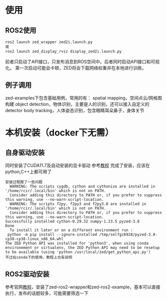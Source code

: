 # 使用
## ROS2使用

```bash
ros2 launch zed_wrapper zed2i.launch.py
或
ros2 launch zed_display_rviz display_zed2i.launch.py
```
前者只启动了API接口，只发布消息到ROS空间中。后者同时启动API接口和可视化。
第一次启动可能会卡顿，ZED将会下载网络权重并在本地进行训练。

## 例子调用
zed-examples下包含基础用例，常用的有：
spatial mapping，空间点云/网格图构建
object detection，物体识别，主要是人的识别，还可以接入自定义的detector
body tracking，人体姿态识别，包含眼睛耳朵鼻子，身体关节


# 本机安装（docker下无需）
## 自身驱动安装
同时安装了CUDA11.7及自动安装的显卡驱动
参考[教程](https://www.stereolabs.com/docs/installation/linux/) 完成了安装，应该在python,C++上都可用了
```
安装过程报了一些问题
  WARNING: The scripts cygdb, cython and cythonize are installed in '/home/rcir/.local/bin' which is not on PATH.
  Consider adding this directory to PATH or, if you prefer to suppress this warning, use --no-warn-script-location.
  WARNING: The scripts f2py, f2py3 and f2py3.8 are installed in '/home/rcir/.local/bin' which is not on PATH.
  Consider adding this directory to PATH or, if you prefer to suppress this warning, use --no-warn-script-location.
Successfully installed cython-0.29.32 numpy-1.23.5 pyzed-3.8
Done
  To install it later or on a different environment run : 
 python -m pip install --ignore-installed /tmp/selfgz6928/pyzed-3.8-cp38-cp38-linux_x86_64.whl
The ZED Python API was installed for 'python3', when using conda environement or virtualenv, the ZED Python API may need to be resetup to be available (using 'python /usr/local/zed/get_python_api.py')
不过在conda下的使用，教程上也有说明
```

## ROS2驱动安装
参考官网[教程](https://www.stereolabs.com/docs/ros2/)，安装了zed-ros2-wrapper和zed-ros2-example，基本可以直接执行，发布的话题较多，可能需要筛选一下